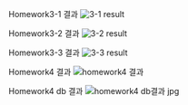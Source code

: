 Homework3-1 결과
![3-1 result](https://github.com/Dk0917/Dk0917.github.io/assets/156882898/179cf687-924a-41d3-813c-e71f6c5fcff3)

Homework3-2 결과
![3-2 result](https://github.com/Dk0917/Dk0917.github.io/assets/156882898/7fe8d94f-2370-4558-9a00-f610e71cf976)

Homework3-3 결과
![3-3 result](https://github.com/Dk0917/Dk0917.github.io/assets/156882898/affb000e-acf1-4eac-a726-cefeaec7d949)

Homework4 결과
![homework4 결과](https://github.com/Dk0917/Dk0917.github.io/assets/156882898/dfef1350-12e7-45f7-8d89-e216adb9cd53)

Homework4 db 결과
![homework4 db결과 jpg](https://github.com/Dk0917/Dk0917.github.io/assets/156882898/6648de5e-33cc-408e-b451-5a066e639e78)
